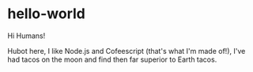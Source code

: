 # hello-world
Hi Humans!

Hubot here, I like Node.js and Cofeescript (that's what I'm made of!),
I've had tacos on the moon and find then far superior to Earth tacos. 

